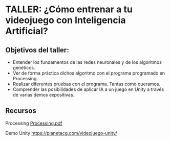 # TALLER: ¿Cómo entrenar a tu videojuego con Inteligencia Artificial?

## Objetivos del taller:

- Entender los fundamentos de las redes neuronales y de los algoritmos genéticos.
- Ver de forma práctica dichos algoritmo con el programa programado en Processing.
- Realizar diferentes pruebas con el programa. Tantas como queramos.
- Comprender las posibilidades de aplicar IA a un juego en Unity a través de varias demos expositivas.

## Recursos

Processing [Processing.pdf](https://github.com/profeMelola/IA/files/13439085/Processing.pdf)


Demo Unity https://planetacg.com/videojuego-unity/


